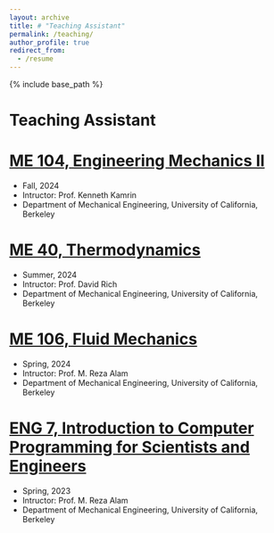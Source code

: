 ```yaml
---
layout: archive
title: # "Teaching Assistant"
permalink: /teaching/
author_profile: true
redirect_from:
  - /resume
---
```


{% include base_path %}

# Teaching Assistant


[ME 104, Engineering Mechanics II](https://classes.berkeley.edu/content/2024-fall-meceng-104-001-lec-001)
======
* Fall, 2024
* Intructor: Prof. Kenneth Kamrin
* Department of Mechanical Engineering, University of California, Berkeley

[ME 40, Thermodynamics](https://classes.berkeley.edu/content/2024-summer-meceng-40-101-dis-101)
======
* Summer, 2024
* Intructor: Prof. David Rich
* Department of Mechanical Engineering, University of California, Berkeley

[ME 106, Fluid Mechanics](https://classes.berkeley.edu/content/2024-spring-meceng-106-101-dis-101)
======
* Spring, 2024
* Intructor: Prof. M. Reza Alam
* Department of Mechanical Engineering, University of California, Berkeley

[ENG 7, Introduction to Computer Programming for Scientists and Engineers](https://classes.berkeley.edu/content/2023-spring-engin-7-020-lab-020)
======
* Spring, 2023
* Intructor: Prof. M. Reza Alam
* Department of Mechanical Engineering, University of California, Berkeley


